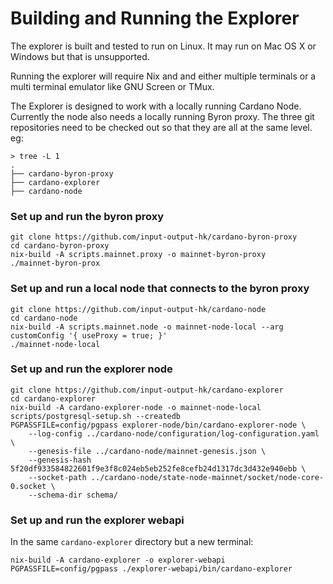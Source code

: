 # Building and Running the Explorer

The explorer is built and tested to run on Linux. It may run on Mac OS X or Windows but that is
unsupported.

Running the explorer will require Nix and and either multiple terminals or a multi terminal
emulator like GNU Screen or TMux.

The Explorer is designed to work with a locally running Cardano Node. Currently the node also
needs a locally running Byron proxy. The three git repositories need to be checked out so that
they are all at the same level. eg:

```
> tree -L 1
.
├── cardano-byron-proxy
├── cardano-explorer
├── cardano-node
```

### Set up and run the byron proxy
```
git clone https://github.com/input-output-hk/cardano-byron-proxy
cd cardano-byron-proxy
nix-build -A scripts.mainnet.proxy -o mainnet-byron-proxy
./mainnet-byron-prox
```

### Set up and run a local node that connects to the byron proxy
```
git clone https://github.com/input-output-hk/cardano-node
cd cardano-node
nix-build -A scripts.mainnet.node -o mainnet-node-local --arg customConfig '{ useProxy = true; }'
./mainnet-node-local
```

### Set up and run the explorer node
```
git clone https://github.com/input-output-hk/cardano-explorer
cd cardano-explorer
nix-build -A cardano-explorer-node -o mainnet-node-local
scripts/postgresql-setup.sh --createdb
PGPASSFILE=config/pgpass explorer-node/bin/cardano-explorer-node \
    --log-config ../cardano-node/configuration/log-configuration.yaml \
    --genesis-file ../cardano-node/mainnet-genesis.json \
    --genesis-hash 5f20df933584822601f9e3f8c024eb5eb252fe8cefb24d1317dc3d432e940ebb \
    --socket-path ../cardano-node/state-node-mainnet/socket/node-core-0.socket \
    --schema-dir schema/
```

### Set up and run the explorer webapi
In the same `cardano-explorer` directory but a new terminal:
```
nix-build -A cardano-explorer -o explorer-webapi
PGPASSFILE=config/pgpass ./explorer-webapi/bin/cardano-explorer
```
